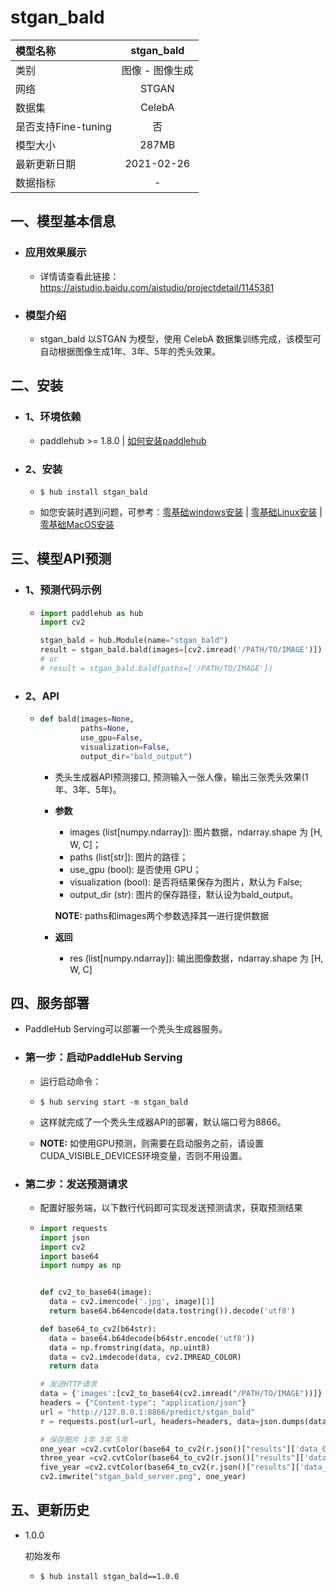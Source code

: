 # stgan_bald

|模型名称|stgan_bald|
| :--- | :---: |
|类别|图像 - 图像生成|
|网络|STGAN|
|数据集|CelebA|
|是否支持Fine-tuning|否|
|模型大小|287MB|
|最新更新日期|2021-02-26|
|数据指标|-|


## 一、模型基本信息

- ### 应用效果展示
  - 详情请查看此链接：https://aistudio.baidu.com/aistudio/projectdetail/1145381

- ### 模型介绍

  - stgan_bald 以STGAN 为模型，使用 CelebA 数据集训练完成，该模型可自动根据图像生成1年、3年、5年的秃头效果。


## 二、安装

- ### 1、环境依赖  

  - paddlehub >= 1.8.0  | [如何安装paddlehub](../../../../docs/docs_ch/get_start/installation.rst)

- ### 2、安装

  - ```shell
    $ hub install stgan_bald
    ```
  - 如您安装时遇到问题，可参考：[零基础windows安装](../../../../docs/docs_ch/get_start/windows_quickstart.md)
 | [零基础Linux安装](../../../../docs/docs_ch/get_start/linux_quickstart.md) | [零基础MacOS安装](../../../../docs/docs_ch/get_start/mac_quickstart.md)
## 三、模型API预测

- ### 1、预测代码示例

  - ```python
    import paddlehub as hub
    import cv2

    stgan_bald = hub.Module(name="stgan_bald")
    result = stgan_bald.bald(images=[cv2.imread('/PATH/TO/IMAGE')])
    # or
    # result = stgan_bald.bald(paths=['/PATH/TO/IMAGE'])
    ```

- ### 2、API

  - ```python
    def bald(images=None,
             paths=None,
             use_gpu=False,
             visualization=False,
             output_dir="bald_output")
    ```

    - 秃头生成器API预测接口, 预测输入一张人像，输出三张秃头效果(1年、3年、5年)。

    - **参数**
      - images (list\[numpy.ndarray\]): 图片数据，ndarray.shape 为 \[H, W, C\]；<br/>
      - paths (list\[str\]): 图片的路径；<br/>
      - use\_gpu (bool): 是否使用 GPU；<br/>
      - visualization (bool): 是否将结果保存为图片，默认为 False; <br/>
      - output\_dir (str): 图片的保存路径，默认设为bald\_output。

      **NOTE:** paths和images两个参数选择其一进行提供数据

    - **返回**

      - res (list\[numpy.ndarray\]): 输出图像数据，ndarray.shape 为 \[H, W, C\]

## 四、服务部署

- PaddleHub Serving可以部署一个秃头生成器服务。

- ### 第一步：启动PaddleHub Serving

  - 运行启动命令：
  - ```shell
    $ hub serving start -m stgan_bald
    ```

  - 这样就完成了一个秃头生成器API的部署，默认端口号为8866。

  - **NOTE:** 如使用GPU预测，则需要在启动服务之前，请设置CUDA\_VISIBLE\_DEVICES环境变量，否则不用设置。

- ### 第二步：发送预测请求

  - 配置好服务端，以下数行代码即可实现发送预测请求，获取预测结果

  - ```python
    import requests
    import json
    import cv2
    import base64
    import numpy as np


    def cv2_to_base64(image):
      data = cv2.imencode('.jpg', image)[1]
      return base64.b64encode(data.tostring()).decode('utf8')

    def base64_to_cv2(b64str):
      data = base64.b64decode(b64str.encode('utf8'))
      data = np.fromstring(data, np.uint8)
      data = cv2.imdecode(data, cv2.IMREAD_COLOR)
      return data

    # 发送HTTP请求
    data = {'images':[cv2_to_base64(cv2.imread("/PATH/TO/IMAGE"))]}
    headers = {"Content-type": "application/json"}
    url = "http://127.0.0.1:8866/predict/stgan_bald"
    r = requests.post(url=url, headers=headers, data=json.dumps(data))

    # 保存图片 1年 3年 5年
    one_year =cv2.cvtColor(base64_to_cv2(r.json()["results"]['data_0']), cv2.COLOR_RGB2BGR)
    three_year =cv2.cvtColor(base64_to_cv2(r.json()["results"]['data_1']), cv2.COLOR_RGB2BGR)
    five_year =cv2.cvtColor(base64_to_cv2(r.json()["results"]['data_2']), cv2.COLOR_RGB2BGR)
    cv2.imwrite("stgan_bald_server.png", one_year)
    ```


## 五、更新历史

* 1.0.0

  初始发布
  - ```shell
    $ hub install stgan_bald==1.0.0
    ```

